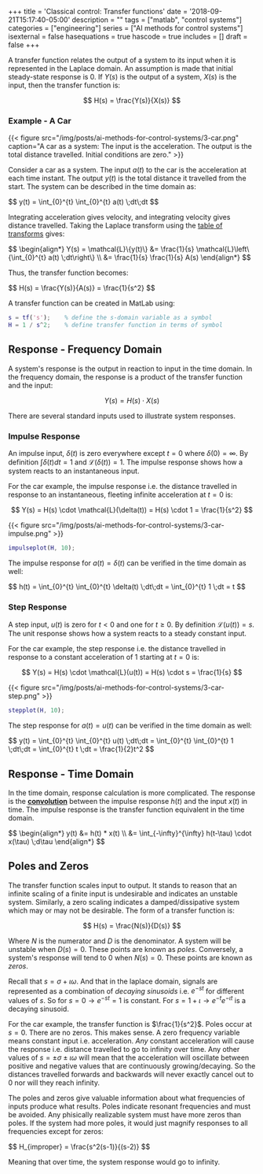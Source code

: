 +++
title = 'Classical control: Transfer functions'
date = '2018-09-21T15:17:40-05:00'
description = ""
tags = ["matlab", "control systems"]
categories = ["engineering"]
series = ["AI methods for control systems"]
isexternal = false
hasequations = true
hascode = true
includes = []
draft = false
+++

A transfer function relates the output of a system to its input when it is represented in the Laplace domain. An assumption is made that initial steady-state response is 0. If $Y(s)$ is the output of a system, $X(s)$ is the input, then the transfer function is:

$$
H(s) = \frac{Y(s)}{X(s)}
$$

### Example - A Car

{{< figure src="/img/posts/ai-methods-for-control-systems/3-car.png" caption="A car as a system: The input is the acceleration. The output is the total distance travelled. Initial conditions are zero." >}}

Consider a car as a system. The input $a(t)$ to the car is the acceleration at each time instant. The output $y(t)$ is the total distance it travelled from the start. The system can be described in the time domain as:

<div>$$
y(t) = \int_{0}^{t} \int_{0}^{t} a(t) \;dt\;dt
$$</div>

Integrating acceleration gives velocity, and integrating velocity gives distance travelled. Taking the Laplace transform using the [table of transforms][1] gives:

<div>$$
\begin{align*}
Y(s) = \mathcal{L}\{y(t)\} &= \frac{1}{s} \mathcal{L}\left\{\int_{0}^{t} a(t) \;dt\right\} \\
                             &= \frac{1}{s} \frac{1}{s} A(s)
\end{align*}
$$</div>

Thus, the transfer function becomes:

<div>$$
H(s) = \frac{Y(s)}{A(s)} = \frac{1}{s^2}
$$</div>

A transfer function can be created in MatLab using:

```matlab
s = tf('s');    % define the s-domain variable as a symbol
H = 1 / s^2;    % define transfer function in terms of symbol
```

## Response - Frequency Domain

A system's response is the output in reaction to input in the time domain. In the frequency domain, the response is a product of the transfer function and the input:

$$
Y(s) = H(s) \cdot X(s)
$$

There are several standard inputs used to illustrate system responses.

### Impulse Response

An impulse input, $\delta(t)$ is zero everywhere except $t=0$ where $\delta(0)=\infty$. By definition $\int{\delta(t)dt} = 1$ and $\mathcal{L}(\delta(t)) = 1$. The impulse response shows how a system reacts to an instantaneous input.

For the car example, the impulse response i.e. the distance travelled in response to an instantaneous, fleeting infinite acceleration at $t=0$ is:

$$
Y(s) = H(s) \cdot \mathcal{L}(\delta(t)) = H(s) \cdot 1 = \frac{1}{s^2}
$$

{{< figure src="/img/posts/ai-methods-for-control-systems/3-car-impulse.png" >}}

```matlab
impulseplot(H, 10);
```
The impulse response for $a(t) = \delta(t)$ can be verified in the time domain as well:

<div>$$
h(t) = \int_{0}^{t} \int_{0}^{t} \delta(t) \;dt\;dt = \int_{0}^{t} 1 \;dt = t
$$</div>

### Step Response

A step input, $u(t)$ is zero for $t < 0$ and one for $t \ge 0$. By definition $\mathcal{L}(u(t)) = s$. The unit response shows how a system reacts to a steady constant input.

For the car example, the step response i.e. the distance travelled in response to a constant acceleration of $1$ starting at $t=0$ is:

$$
Y(s) = H(s) \cdot \mathcal{L}(u(t)) = H(s) \cdot s = \frac{1}{s}
$$

{{< figure src="/img/posts/ai-methods-for-control-systems/3-car-step.png" >}}

```matlab
stepplot(H, 10);
```

The step response for $a(t) = u(t)$ can be verified in the time domain as well:

<div>$$
y(t) = \int_{0}^{t} \int_{0}^{t} u(t) \;dt\;dt = \int_{0}^{t} \int_{0}^{t} 1 \;dt\;dt = \int_{0}^{t} t \;dt = \frac{1}{2}t^2
$$</div>

## Response - Time Domain

In the time domain, response calculation is more complicated. The response is the [**convolution**][2] between the impulse response $h(t)$ and the input $x(t)$ in time. The impulse response is the transfer function equivalent in the time domain.

<div>$$
\begin{align*}
y(t) &= h(t) * x(t) \\
     &= \int_{-\infty}^{\infty} h(t-\tau) \cdot x(\tau) \;d\tau
\end{align*}
$$</div>

## Poles and Zeros

The transfer function scales input to output. It stands to reason that an infinite scaling of a finite input is undesirable and indicates an unstable system. Similarly, a zero scaling indicates a damped/dissipative system which may or may not be desirable. The form of a transfer function is:

$$
H(s) = \frac{N(s)}{D(s)}
$$

Where $N$ is the numerator and $D$ is the denominator. A system will be unstable when $D(s) = 0$. These points are known as *poles*. Conversely, a system's response will tend to $0$ when $N(s) = 0$. These points are known as *zeros*.

Recall that $s = \sigma + \iota \omega$. And that in the laplace domain, signals are represented as a combination of *decaying sinusoids* i.e. $e^{-st}$ for different values of $s$. So for $s=0 \rightarrow e^{-st} = 1$ is constant. For $s=1 + \iota \rightarrow e^{-t}e^{-\iota t}$ is a decaying sinusoid.

For the car example, the transfer function is $\frac{1}{s^2}$. Poles occur at $s=0$. There are no zeros. This makes sense. A zero frequency variable means constant input i.e. acceleration. *Any* constant acceleration will cause the response i.e. distance travelled to go to infinity over time. Any other values of $s = \pm \sigma \pm \iota \omega$ will mean that the acceleration will oscillate between positive and negative values that are continuously growing/decaying. So the distances travelled forwards and backwards will never exactly cancel out to $0$ nor will they reach infinity.

The poles and zeros give valuable information about what frequencies of inputs produce what results. Poles indicate resonant frequencies and must be avoided. Any phisically realizable system must have more zeros than poles. If the system had more poles, it would just magnify responses to all frequencies except for zeros:

<div>$$
H_{improper} = \frac{s^2(s-1)}{(s-2)}
$$</div>

Meaning that over time, the system response would go to infinity.

[1]: https://www.intmath.com/laplace-transformation/table-laplace-transforms.php
[2]: https://en.wikipedia.org/wiki/Convolution